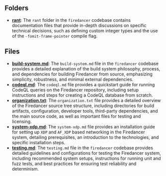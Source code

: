 ## Folders
- **[rant](doc/rant.driver.md)**: The `rant` folder in the `firedancer` codebase contains documentation files that provide in-depth discussions on specific technical decisions, such as defining custom integer types and the use of the `-fomit-frame-pointer` compile flag.

## Files
- **[build-system.md](doc/build-system.md.driver.md)**: The `build-system.md` file in the `firedancer` codebase provides a detailed explanation of the build system philosophy, process, and dependencies for building Firedancer from source, emphasizing simplicity, robustness, and minimal external dependencies.
- **[codeql.md](doc/codeql.md.driver.md)**: The `codeql.md` file provides a quickstart guide for running CodeQL queries on the Firedancer repository, including setup instructions and steps for creating a CodeQL database from scratch.
- **[organization.txt](doc/organization.txt.driver.md)**: The `organization.txt` file provides a detailed overview of the Firedancer source tree structure, including directories for build artifacts, configuration, developer tools, third-party dependencies, and the main source code, as well as important files for testing and licensing.
- **[system-xdp.md](doc/system-xdp.md.driver.md)**: The `system-xdp.md` file provides an installation guide for setting up `XDP` and `AF_XDP` based networking in the Firedancer system, detailing prerequisites, an introduction to the technologies, and specific installation steps.
- **[testing.md](doc/testing.md.driver.md)**: The `testing.md` file in the `firedancer` codebase provides detailed guidelines and configurations for testing the Firedancer system, including recommended system setups, instructions for running unit and fuzz tests, and best practices for ensuring test reliability and determinism.
